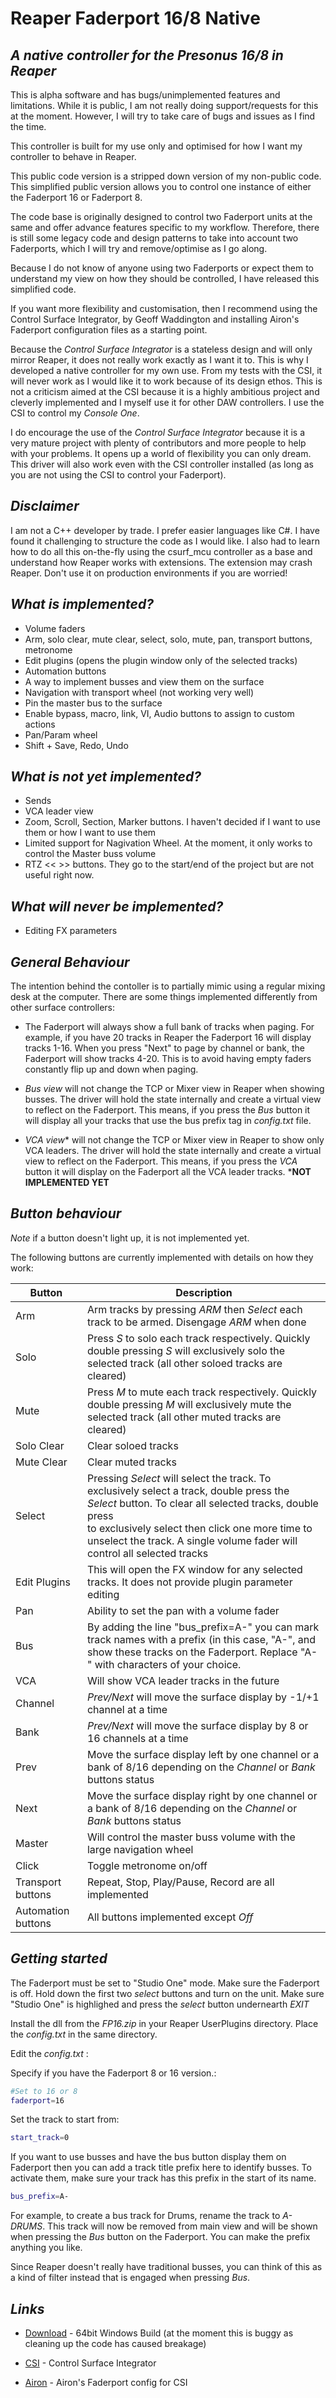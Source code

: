 # Reaper Faderport 16/8 Native

## _A native controller for the Presonus 16/8 in Reaper_

This is alpha software and has bugs/unimplemented features and limitations. While it is public, I am not really doing support/requests for this at the moment. However, I will try to take care of bugs and issues as I find the time.

This controller is built for my use only and optimised for how I want my controller to behave in Reaper.

This public code version is a stripped down version of my non-public code. This simplified public version allows you to control one instance of either the Faderport 16 or Faderport 8.

The code base is originally designed to control two Faderport units at the same and offer advance features specific to my workflow. Therefore, there is still some legacy code and design patterns to take into account two Faderports, which I will try and remove/optimise as I go along.

Because I do not know of anyone using two Faderports or expect them to understand my view on how they should be controlled, I have released this simplified code.

If you want more flexibility and customisation, then I recommend using the Control Surface Integrator, by Geoff Waddington and installing Airon's Faderport configuration files as a starting point.  

Because the _Control Surface Integrator_ is a stateless design and will only mirror Reaper, it does not really work exactly as I want it to. This is why I developed a native controller for my own use. From my tests with the CSI, it will never work as I would like it to work because of its design ethos. This is not a criticism aimed at the CSI because it is a highly ambitious project and cleverly implemented and I myself use it for other DAW controllers. I use the CSI to control my _Console One_.

I do encourage the use of the _Control Surface Integrator_ because it is a very mature project with plenty of contributors and more people to help with your problems. It opens up a world of flexibility you can only dream.
This driver will also work even with the CSI controller installed (as long as you are not using the CSI to control your Faderport).
 
## _Disclaimer_ ##

I am not a C++ developer by trade. I prefer easier languages like C#. I have found it challenging to structure the code as I would like. I also had to learn how to do all this on-the-fly using the csurf_mcu controller as a base and understand how Reaper works with extensions.
The extension may crash Reaper. Don't use it on production environments if you are worried!

## _What is implemented?_

- Volume faders
- Arm, solo clear, mute clear, select, solo, mute, pan, transport buttons, metronome
- Edit plugins (opens the plugin window only of the selected tracks)
- Automation buttons
- A way to implement busses and view them on the surface
- Navigation with transport wheel (not working very well)
- Pin the master bus to the surface 
- Enable bypass, macro, link, VI, Audio buttons to assign to custom actions
- Pan/Param wheel
- Shift + Save, Redo, Undo

## _What is not yet implemented?_
- Sends
- VCA leader view
- Zoom, Scroll, Section, Marker buttons. I haven't decided if I want to use them or how I want to use them
- Limited support for Nagivation Wheel. At the moment, it only works to control the Master buss volume
- RTZ << >> buttons. They go to the start/end of the project but are not useful right now.

## _What will never be implemented?_

- Editing FX parameters

## _General Behaviour_

The intention behind the contoller is to partially mimic using a regular mixing desk at the computer. There are some things implemented differently from other surface controllers:

 - The Faderport will always show a full bank of tracks when paging. For example, if you have 20 tracks in Reaper the Faderport 16 will display tracks 1-16. When you press "Next" to page by channel or bank, 
 the Faderport will show tracks 4-20. This is to avoid having empty faders constantly flip up and down when paging.

- _Bus view_ will not change the TCP or Mixer view in Reaper when showing busses. The driver will hold the state internally and create a virtual view to reflect on the Faderport. This means, if you press the _Bus_ button it will 
 display all your tracks that use the bus prefix tag in _config.txt_ file. 

- _VCA view_* will not change the TCP or Mixer view in Reaper to show only VCA leaders. The driver will hold the state internally and create a virtual view to reflect on the Faderport. This means, if you press the _VCA_ button it will 
 display on the Faderport all the VCA leader tracks. ***NOT IMPLEMENTED YET**

## _Button behaviour_

*Note* if a button doesn't light up, it is not implemented yet.

The following buttons are currently implemented with details on how they work:

| Button | Description |
| ------ | ------ |
| Arm | Arm tracks by pressing _ARM_ then _Select_ each track to be armed. Disengage _ARM_ when done |
| Solo | Press _S_ to solo each track respectively. Quickly double pressing _S_  will exclusively solo the selected track (all other soloed tracks are cleared) |
| Mute | Press _M_ to mute each track respectively. Quickly double pressing _M_  will exclusively mute the selected track (all other muted tracks are cleared) |
| Solo Clear | Clear soloed tracks |
| Mute Clear | Clear muted tracks |
| Select | Pressing _Select_ will select the track. To exclusively select a track, double press the _Select_ button. To clear all selected tracks, double press <br> to exclusively select then click one more time to unselect the track. A single volume fader will control all selected tracks
| Edit Plugins| This will open the FX window for any selected tracks. It does not provide plugin parameter editing |
| Pan | Ability to set the pan with a volume fader |
| Bus | By adding the line "bus_prefix=A-" you can mark track names with a prefix (in this case, "A-", and show these tracks on the Faderport. Replace "A-" with characters of your choice. <br> |
| VCA | Will show VCA leader tracks in the future |
| Channel | _Prev/Next_ will move the surface display by -1/+1 channel at a time |
| Bank | _Prev/Next_ will move the surface display by 8 or 16 channels at a time |
| Prev | Move the surface display left by one channel or a bank of 8/16 depending on the _Channel_ or _Bank_ buttons status |
| Next | Move the surface display right by one channel or a bank of 8/16 depending on the _Channel_ or _Bank_ buttons status |
| Master | Will control the master buss volume with the large navigation wheel |
| Click | Toggle metronome on/off |
| Transport buttons| Repeat, Stop, Play/Pause, Record are all implemented|
| Automation buttons| All buttons implemented except _Off_|

## _Getting started_

The Faderport must be set to "Studio One" mode. Make sure the Faderport is off. Hold down the first two _select_ buttons and turn on the unit. Make sure "Studio One" is highlighed and press the _select_ button undernearth _EXIT_

Install the dll from the _FP16.zip_ in your Reaper UserPlugins directory. Place the _config.txt_ in the same directory.

Edit the _config.txt_ :

Specify if you have the Faderport 8 or 16 version.:
```sh
#Set to 16 or 8
faderport=16
```

Set the track to start from:
```sh
start_track=0
```

If you want to use busses and have the bus button display them on Faderport then you can add a track title prefix here to identify busses. To activate them, make sure your track has this prefix in the start of its name.

```sh
bus_prefix=A-
```
For example, to create a bus track for Drums, rename the track to _A-DRUMS_. This track will now be removed from main view and will be shown when pressing the _Bus_ button on the Faderport. You can make the prefix anything you like.

Since Reaper doesn't really have traditional busses, you can think of this as a kind of filter instead that is engaged when pressing _Bus_. 


## _Links_
- [Download] - 64bit Windows Build (at the moment this is buggy as cleaning up the code has caused breakage)
- [CSI] - Control Surface Integrator
- [Airon] - Airon's Faderport config for CSI

   [download]: <https://stash.reaper.fm/v/43911/Fp16.zip>
   [csi]: <https://github.com/GeoffAWaddington/reaper_csurf_integrator/wiki>
   [airon]: <https://forum.cockos.com/showthread.php?t=240162>
